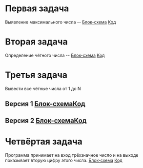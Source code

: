 # Первая задача
Выявление максимального числа --  [Блок-схема](Ex001_Max/diagram.drawio.png) [Код](Ex001_Max/Program.cs)

# Вторая задача
Определение чётного числа -- [Блок-схема](Ex002_Even/diag.drawio.png) [Код](Ex002_Even/Program.cs)

# Третья задача
Вывести все чётные числа от 1 до N 

## Версия 1 [Блок-схема](Ex003_EF/diag.drawio.png)[Код](Ex003_EF/Program.cs)

## Версия 2 [Блок-схема](Ex003_EFv2/diag.drawio.png)[Код](Ex003_EFv2/Program.cs)

# Четвёртая задача
Программа принимает на вход трёхзначное число и на выходе показывает вторую цифру этого числа.
[Блок-схема](Ex004_Array1/diag.drawio.png) [Код](Ex004_Array1/Program.cs)
